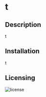# t
  ## Description 
  t
  ## Installation
  t
  ## Licensing
  ![license](https://img.shields.io/badge/license-mit-blue.svg)
